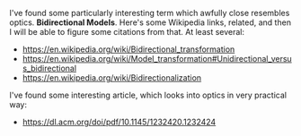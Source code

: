 I've found some particularly interesting term which awfully close resembles optics. **Bidirectional Models**. Here's some Wikipedia links, related, and then I will be able to figure some citations from that. At least several:
- https://en.wikipedia.org/wiki/Bidirectional_transformation
- https://en.wikipedia.org/wiki/Model_transformation#Unidirectional_versus_bidirectional
- https://en.wikipedia.org/wiki/Bidirectionalization

I've found some interesting article, which looks into optics in very practical way:

- https://dl.acm.org/doi/pdf/10.1145/1232420.1232424